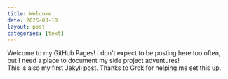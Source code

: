 ```yaml
---
title: Welcome
date: 2025-03-10
layout: post
categories: [text]
---
```

Welcome to my GitHub Pages! I don't expect to be posting here too often, but I need a place to document my side project adventures!  
This is also my first Jekyll post. Thanks to Grok for helping me set this up.  
